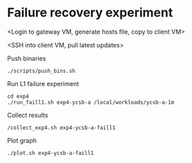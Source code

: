 # Failure recovery experiment

<Login to gateway VM, generate hosts file, copy to client VM>

<SSH into client VM, pull latest updates>

Push binaries

```
./scripts/push_bins.sh
```

Run L1 failure experiment

```
cd exp4
./run_faill1.sh exp4-ycsb-a /local/workloads/ycsb-a-1m
```

Collect results

```
/collect_exp4.sh exp4-ycsb-a-faill1
```

Plot graph

```
./plot.sh exp4-ycsb-a-faill1
```



